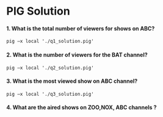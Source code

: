 PIG Solution
========

#### 1. What is the total number of viewers for shows on ABC?

```
pig –x local './q1_solution.pig'
```

#### 2. What is the number of viewers for the BAT channel?

```
pig –x local './q2_solution.pig'
```

#### 3. What is the most viewed show on ABC channel?

```
pig –x local './q3_solution.pig'
```

#### 4. What are the aired shows on ZOO,NOX, ABC channels ?


